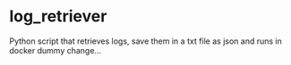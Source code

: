 # log_retriever
Python script that retrieves logs, save them in a txt file as json and runs in docker
dummy change...
